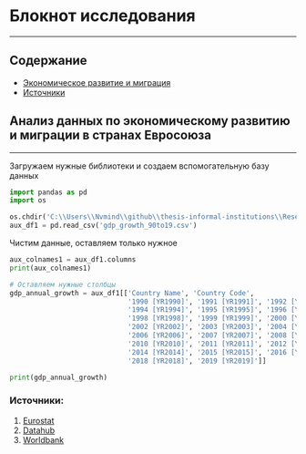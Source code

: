 # Блокнот исследования

---

## Содержание
- [Экономическое развитие и миграция](#Анализ-данных-по-экономическому-развитию-и-миграции-в-странах-Евросоюза)
- [Источники](#источники)

## Анализ данных по экономическому развитию и миграции в странах Евросоюза

---
Загружаем нужные библиотеки и создаем вспомогательную базу данных

```py
import pandas as pd
import os

os.chdir('C:\\Users\\Nvmind\\github\\thesis-informal-institutions\\Research\\Datasets')
aux_df1 = pd.read_csv('gdp_growth_90to19.csv')

```

Чистим данные, оставляем только нужное

```py
aux_colnames1 = aux_df1.columns
print(aux_colnames1)

# Оставляем нужные столбцы
gdp_annual_growth = aux_df1[['Country Name', 'Country Code',
                             '1990 [YR1990]', '1991 [YR1991]', '1992 [YR1992]', '1993 [YR1993]',
                             '1994 [YR1994]', '1995 [YR1995]', '1996 [YR1996]', '1997 [YR1997]',
                             '1998 [YR1998]', '1999 [YR1999]', '2000 [YR2000]', '2001 [YR2001]',
                             '2002 [YR2002]', '2003 [YR2003]', '2004 [YR2004]', '2005 [YR2005]',
                             '2006 [YR2006]', '2007 [YR2007]', '2008 [YR2008]', '2009 [YR2009]',
                             '2010 [YR2010]', '2011 [YR2011]', '2012 [YR2012]', '2013 [YR2013]',
                             '2014 [YR2014]', '2015 [YR2015]', '2016 [YR2016]', '2017 [YR2017]',
                             '2018 [YR2018]', '2019 [YR2019]']]

print(gdp_annual_growth)

```

### Источники:
1. [Eurostat](https://ec.europa.eu/eurostat/data/database)
2. [Datahub](https://datahub.io/)
3. [Worldbank](https://data.worldbank.org/)
